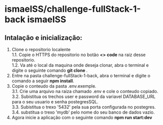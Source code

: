 # ismaelSS/challenge-fullStack-1-back ismaelSS <br/>


## Intalação e inicialização: <br/>

1. Clone o repositorio localente <br/>
 1.1. Copie o HTTPS do repositorio no botão **<> code** na raiz desse repositorio. <br/>
 1.2. Va até o local da maquina onde deseja clonar, abra o terminal e digite o seguinte comando **git clone <HTTPS>**. <br/>
2. Entre na pasta challenge-fullStack-1-back, abra o terminal e digite o comando a seguir **npm install**. <br/>
3. Copie o conteudo da pasta .env.exemple.<br/>
  3.1. Crie uma arquivo na raiza chamado .env e cole o conteudo copiado.<br/>
  3.2. Subistitua os trechos user e password da variavel DATABASE_URL para o seu usuario e senha postegresSQL.<br/>
  3.3. Subistitua o trexo '5432' pela sua porta configurada no postegres.<br/>
  3.4. substitua o trexo 'mydb' pelo nome do seu banco de dados vazio.<br/>
4. Agora inicie a aplicação com o seguinte comando **npm run start:dev**
